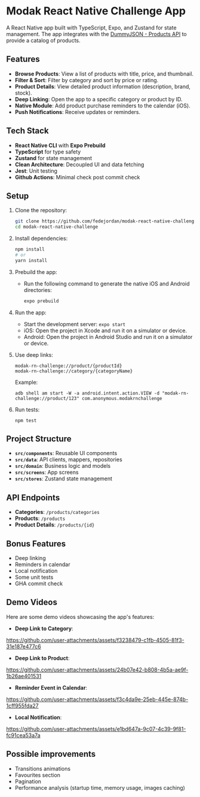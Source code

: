 # Modak React Native Challenge App

A React Native app built with TypeScript, Expo, and Zustand for state management. The app integrates with the [DummyJSON - Products API](https://dummyjson.com/products) to provide a catalog of products.

## Features

- **Browse Products**: View a list of products with title, price, and thumbnail.
- **Filter & Sort**: Filter by category and sort by price or rating.
- **Product Details**: View detailed product information (description, brand, stock).
- **Deep Linking**: Open the app to a specific category or product by ID.
- **Native Module**: Add product purchase reminders to the calendar (iOS).
- **Push Notifications**: Receive updates or reminders.

## Tech Stack

- **React Native CLI** with **Expo Prebuild**
- **TypeScript** for type safety
- **Zustand** for state management
- **Clean Architecture**: Decoupled UI and data fetching
- **Jest**: Unit testing
- **Github Actions**: Minimal check post commit check

## Setup

1. Clone the repository:

   ```bash
   git clone https://github.com/fedejordan/modak-react-native-challenge.git
   cd modak-react-native-challenge
   ```

2. Install dependencies:

   ```bash
   npm install
   # or
   yarn install
   ```

3. Prebuild the app:
   - Run the following command to generate the native iOS and Android directories:
     ```bash
     expo prebuild
     ```

4. Run the app:
   - Start the development server: `expo start`
   - iOS: Open the project in Xcode and run it on a simulator or device.
   - Android: Open the project in Android Studio and run it on a simulator or device.

5. Use deep links:
   ```
   modak-rn-challenge://product/{productId}
   modak-rn-challenge://category/{categoryName}
   ```

   Example: 
   ```
   adb shell am start -W -a android.intent.action.VIEW -d "modak-rn-challenge://product/123" com.anonymous.modakrnchallenge
   ```

6. Run tests:
   ```
   npm test
   ```

## Project Structure

- **`src/components`**: Reusable UI components
- **`src/data`**: API clients, mappers, repositories
- **`src/domain`**: Business logic and models
- **`src/screens`**: App screens
- **`src/stores`**: Zustand state management

## API Endpoints

- **Categories**: `/products/categories`
- **Products**: `/products`
- **Product Details**: `/products/{id}`

## Bonus Features

- Deep linking
- Reminders in calendar
- Local notification
- Some unit tests
- GHA commit check

## Demo Videos

Here are some demo videos showcasing the app's features:

- **Deep Link to Category**: 

https://github.com/user-attachments/assets/f3238479-c1fb-4505-81f3-31e187e477c6

- **Deep Link to Product**:

https://github.com/user-attachments/assets/24b07e42-b808-4b5a-ae9f-1b26ae401531

- **Reminder Event in Calendar**:

https://github.com/user-attachments/assets/f3c4da9e-25eb-445e-874b-1cff955fda27

- **Local Notification**:

https://github.com/user-attachments/assets/e1bd647a-9c07-4c39-9f81-fc91cea53a7a

## Possible improvements

- Transitions animations
- Favourites section
- Pagination
- Performance analysis (startup time, memory usage, images caching)
